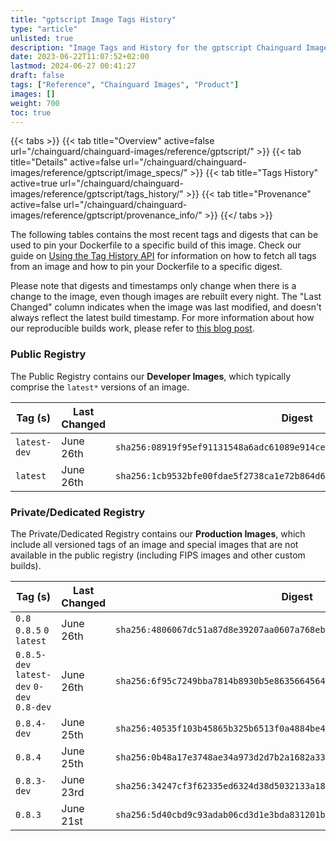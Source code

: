 ```yaml
---
title: "gptscript Image Tags History"
type: "article"
unlisted: true
description: "Image Tags and History for the gptscript Chainguard Image"
date: 2023-06-22T11:07:52+02:00
lastmod: 2024-06-27 00:41:27
draft: false
tags: ["Reference", "Chainguard Images", "Product"]
images: []
weight: 700
toc: true
---
```


{{< tabs >}}
{{< tab title="Overview" active=false url="/chainguard/chainguard-images/reference/gptscript/" >}}
{{< tab title="Details" active=false url="/chainguard/chainguard-images/reference/gptscript/image_specs/" >}}
{{< tab title="Tags History" active=true url="/chainguard/chainguard-images/reference/gptscript/tags_history/" >}}
{{< tab title="Provenance" active=false url="/chainguard/chainguard-images/reference/gptscript/provenance_info/" >}}
{{</ tabs >}}

The following tables contains the most recent tags and digests that can be used to pin your Dockerfile to a specific build of this image. Check our guide on [Using the Tag History API](/chainguard/chainguard-images/using-the-tag-history-api/) for information on how to fetch all tags from an image and how to pin your Dockerfile to a specific digest.

Please note that digests and timestamps only change when there is a change to the image, even though images are rebuilt every night. The "Last Changed" column indicates when the image was last modified, and doesn't always reflect the latest build timestamp. For more information about how our reproducible builds work, please refer to [this blog post](https://www.chainguard.dev/unchained/reproducing-chainguards-reproducible-image-builds).

### Public Registry
The Public Registry contains our **Developer Images**, which typically comprise the `latest*` versions of an image.

| Tag (s)       | Last Changed | Digest                                                                    |
|---------------|--------------|---------------------------------------------------------------------------|
|  `latest-dev` | June 26th    | `sha256:08919f95ef91131548a6adc61089e914ce69082002c7de86742e5d1bc767b4f9` |
|  `latest`     | June 26th    | `sha256:1cb9532bfe00fdae5f2738ca1e72b864d60fea01e465abd18510e7a53dc2e02c` |


### Private/Dedicated Registry
The Private/Dedicated Registry contains our **Production Images**, which include all versioned tags of an image and special images that are not available in the public registry (including FIPS images and other custom builds).

| Tag (s)                                     | Last Changed | Digest                                                                    |
|---------------------------------------------|--------------|---------------------------------------------------------------------------|
|  `0.8` `0.8.5` `0` `latest`                 | June 26th    | `sha256:4806067dc51a87d8e39207aa0607a768ebdc89fa8acb5d5412a52aaff9bd382d` |
|  `0.8.5-dev` `latest-dev` `0-dev` `0.8-dev` | June 26th    | `sha256:6f95c7249bba7814b8930b5e8635664564412ea3e5ecdac24059a82a78a8c433` |
|  `0.8.4-dev`                                | June 25th    | `sha256:40535f103b45865b325b6513f0a4884be463615ac9ac6202e1b2a78fd0c33c19` |
|  `0.8.4`                                    | June 25th    | `sha256:0b48a17e3748ae34a973d2d7b2a1682a33cd17c1f1256a2fc59845af5f1b6020` |
|  `0.8.3-dev`                                | June 23rd    | `sha256:34247cf3f62335ed6324d38d5032133a18c01a27f4f55436156cb3bdd5012250` |
|  `0.8.3`                                    | June 21st    | `sha256:5d40cbd9c93adab06cd3d1e3bda831201b9cb5745efc52a3b3f4ab6e91ac2e9c` |

